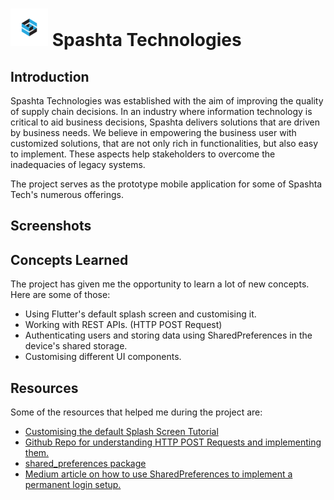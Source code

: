 # <p><img src="https://raw.githubusercontent.com/Pranavc22/Spashta-BaseApp/main/assets/images/logo.png" alt="Spashta Logo" width="60" height="60"/> Spashta Technologies</p> 

## Introduction
Spashta Technologies was established with the aim of improving the quality of supply chain decisions. In an industry where information technology is critical to aid business decisions, Spashta delivers solutions that are driven by business needs. We believe in empowering the business user with customized solutions, that are not only rich in functionalities, but also easy to implement. These aspects help stakeholders to overcome the inadequacies of legacy systems. 

The project serves as the prototype mobile application for some of Spashta Tech's numerous offerings. 

## Screenshots

## Concepts Learned
The project has given me the opportunity to learn a lot of new concepts. Here are some of those: 
- Using Flutter's default splash screen and customising  it.
- Working with REST APIs. (HTTP POST Request) 
- Authenticating users and storing data using SharedPreferences in the device's shared storage. 
- Customising different UI components. 

## Resources
Some of the resources that helped me during the project are: 
- [Customising the default Splash Screen Tutorial](https://www.youtube.com/watch?v=JVpFNfnuOZM)
- [Github Repo for understanding HTTP POST Requests and implementing them.](https://github.com/SnippetCoders/flutter_http_post_request)
- [shared_preferences package](https://pub.dev/packages/shared_preferences)
- [Medium article on how to use SharedPreferences to implement a permanent login setup.](https://lawrey.medium.com/flutter-local-storage-ac2eaf1194be)